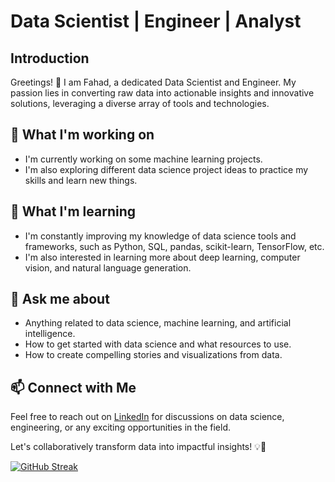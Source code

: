 # Data Scientist | Engineer | Analyst

## Introduction

Greetings! 👋 I am Fahad, a dedicated Data Scientist and Engineer. My passion lies in converting raw data into actionable insights and innovative solutions, leveraging a diverse array of tools and technologies.

## 🔭 What I'm working on

- I'm currently working on some machine learning projects.
- I'm also exploring different data science project ideas to practice my skills and learn new things.

## 🌱 What I'm learning

- I'm constantly improving my knowledge of data science tools and frameworks, such as Python, SQL, pandas, scikit-learn, TensorFlow, etc.
- I'm also interested in learning more about deep learning, computer vision, and natural language generation.

## 💬 Ask me about

- Anything related to data science, machine learning, and artificial intelligence.
- How to get started with data science and what resources to use.
- How to create compelling stories and visualizations from data.

## 📫 Connect with Me

Feel free to reach out on [LinkedIn](https://www.linkedin.com/in/fahad-khan-50b141233/) for discussions on data science, engineering, or any exciting opportunities in the field.

Let's collaboratively transform data into impactful insights! 💡🚀

[![GitHub Streak](https://github-readme-streak-stats.herokuapp.com/?user=Fahad87667)](https://git.io/streak-stats)

